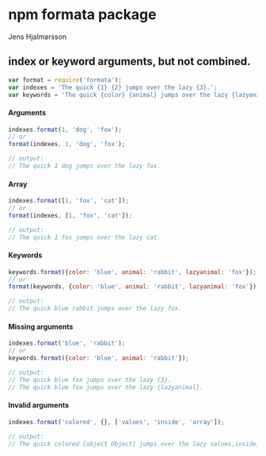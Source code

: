 # npm formata package

Jens Hjalmarsson

## index or keyword arguments, but not combined.
```javascript
var format = require('formata');
var indexes = 'The quick {1} {2} jumps over the lazy {3}.';
var keywords = 'The quick {color} {animal} jumps over the lazy {lazyanimal}.';
```

#### Arguments
```javascript
indexes.format(1, 'dog', 'fox');
// or
format(indexes, 1, 'dog', 'fox');

// output:
// The quick 1 dog jumps over the lazy fox.
```

#### Array
```javascript
indexes.format([1, 'fox', 'cat']);
// or
format(indexes, [1, 'fox', 'cat']);

// output:
// The quick 1 fox jumps over the lazy cat.
```

#### Keywords
```javascript
keywords.format({color: 'blue', animal: 'rabbit', lazyanimal: 'fox'});
// or
format(keywords, {color: 'blue', animal: 'rabbit', lazyanimal: 'fox'});

// output:
// The quick blue rabbit jumps over the lazy fox.
```

#### Missing arguments
```javascript
indexes.format('blue', 'rabbit');
// or
keywords.format({color: 'blue', animal: 'rabbit'});

// output:
// The quick blue fox jumps over the lazy {3}.
// The quick blue fox jumps over the lazy {lazyanimal}.
```

#### Invalid arguments
```javascript
indexes.format('colored', {}, ['values', 'inside', 'array']);

// output:
// The quick colored [object Object] jumps over the lazy values,inside,array.
```
